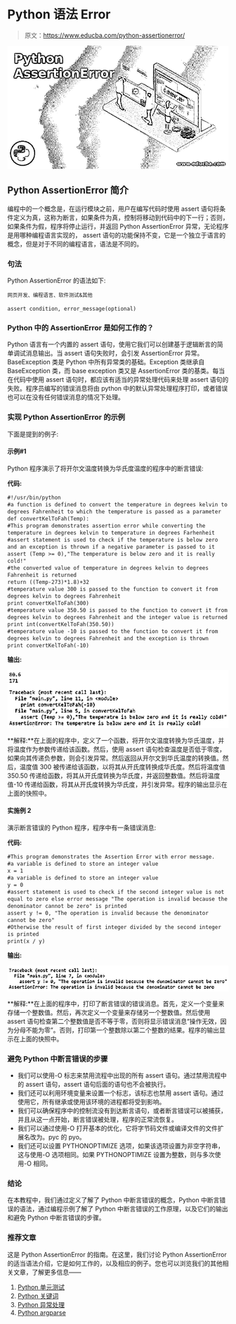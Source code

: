 # Python 语法 Error

> 原文：<https://www.educba.com/python-assertionerror/>

![Python AssertionError](img/6524cd70e33b8a4ddca73ac1a04cbd87.png)



## Python AssertionError 简介

编程中的一个概念是，在运行模块之前，用户在编写代码时使用 assert 语句将条件定义为真，这称为断言，如果条件为真，控制将移动到代码中的下一行；否则，如果条件为假，程序将停止运行，并返回 Python AssertionError 异常，无论程序是用哪种编程语言实现的， assert 语句的功能保持不变，它是一个独立于语言的概念，但是对于不同的编程语言，语法是不同的。

### 句法

Python AssertionError 的语法如下:

<small>网页开发、编程语言、软件测试&其他</small>

`assert condition, error_message(optional)`

### Python 中的 AssertionError 是如何工作的？

Python 语言有一个内置的 assert 语句，使用它我们可以创建基于逻辑断言的简单调试消息输出。当 assert 语句失败时，会引发 AssertionError 异常。BaseException 类是 Python 中所有异常类的基础。Exception 类继承自 BaseException 类，而 base exception 类又是 AssertionError 类的基类。每当在代码中使用 assert 语句时，都应该有适当的异常处理代码来处理 assert 语句的失败。程序员编写的错误消息将由 python 中的默认异常处理程序打印，或者错误也可以在没有任何错误消息的情况下处理。

### 实现 Python AssertionError 的示例

下面是提到的例子:

#### 示例#1

Python 程序演示了将开尔文温度转换为华氏度温度的程序中的断言错误:

**代码:**

```
#!/usr/bin/python
#a function is defined to convert the temperature in degrees kelvin to degrees Fahrenheit to which the temperature is passed as a parameter
def convertKelToFah(Temp):
#This program demonstrates assertion error while converting the temperature in degrees kelvin to temperature in degrees Farhenheit
#assert statement is used to check if the temperature is below zero and an exception is thrown if a negative parameter is passed to it
assert (Temp >= 0),"The temperature is below zero and it is really cold!"
#the converted value of temperature in degrees kelvin to degrees Fahrenheit is returned
return ((Temp-273)*1.8)+32
#temperature value 300 is passed to the function to convert it from degrees kelvin to degrees Fahrenheit
print convertKelToFah(300)
#temperature value 350.50 is passed to the function to convert it from degrees kelvin to degrees Fahrenheit and the integer value is returned
print int(convertKelToFah(350.50))
#temperature value -10 is passed to the function to convert it from degrees kelvin to degrees Fahrenheit and the exception is thrown
print convertKelToFah(-10) 
```

**输出:**

![Python AssertionError1](img/3dba17f26c10d06b616ec0b34e058f54.png)



**解释:**在上面的程序中，定义了一个函数，将开尔文温度转换为华氏温度，并将温度作为参数传递给该函数。然后，使用 assert 语句检查温度是否低于零度，如果向其传递负参数，则会引发异常。然后返回从开尔文到华氏温度的转换值。然后，温度值 300 被传递给该函数，以将其从开氏度转换成华氏度。然后将温度值 350.50 传递给函数，将其从开氏度转换为华氏度，并返回整数值。然后将温度值-10 传递给函数，将其从开氏度转换为华氏度，并引发异常。程序的输出显示在上面的快照中。

#### 实施例 2

演示断言错误的 Python 程序，程序中有一条错误消息:

**代码:**

```
#This program demonstrates the Assertion Error with error message.
#a variable is defined to store an integer value
x = 1
#a variable is defined to store an integer value
y = 0
#assert statement is used to check if the second integer value is not equal to zero else error message "The operation is invalid because the denominator cannot be zero" is printed
assert y != 0, "The operation is invalid because the denominator cannot be zero"
#Otherwise the result of first integer divided by the second integer is printed
print(x / y) 
```

**输出:**

![Python AssertionError2](img/8b6f7e691c808be2998e837beec85d98.png)



**解释:**在上面的程序中，打印了断言错误的错误消息。首先，定义一个变量来存储一个整数值。然后，再次定义一个变量来存储另一个整数值。然后使用 assert 语句检查第二个整数值是否不等于零，否则将显示错误消息“操作无效，因为分母不能为零”。否则，打印第一个整数除以第二个整数的结果。程序的输出显示在上面的快照中。

### 避免 Python 中断言错误的步骤

*   我们可以使用-O 标志来禁用流程中出现的所有 assert 语句。通过禁用流程中的 assert 语句，assert 语句后面的语句也不会被执行。
*   我们还可以利用环境变量来设置一个标志，该标志也禁用 assert 语句。通过使用它，所有继承或使用该环境的进程都将受到影响。
*   我们可以确保程序中的控制流没有到达断言语句，或者断言错误可以被捕获，并且从这一点开始，断言错误被处理，程序的正常流恢复。
*   我们可以通过使用-O 打开基本的优化，它将字节码文件或编译文件的文件扩展名改为。pyc 的 pyo。
*   我们还可以设置 PYTHONOPTIMIZE 选项，如果该选项设置为非空字符串，这与使用-O 选项相同。如果 PYTHONOPTIMIZE 设置为整数，则与多次使用-O 相同。

### 结论

在本教程中，我们通过定义了解了 Python 中断言错误的概念，Python 中断言错误的语法，通过编程示例了解了 Python 中断言错误的工作原理，以及它们的输出和避免 Python 中断言错误的步骤。

### 推荐文章

这是 Python AssertionError 的指南。在这里，我们讨论 Python AssertionError 的适当语法介绍，它是如何工作的，以及相应的例子。您也可以浏览我们的其他相关文章，了解更多信息——

1.  [Python 单元测试](https://www.educba.com/python-unit-test/)
2.  [Python 关键词](https://www.educba.com/python-keywords/)
3.  [Python 异常处理](https://www.educba.com/python-exception-handling/)
4.  [Python argparse](https://www.educba.com/python-argparse/)





